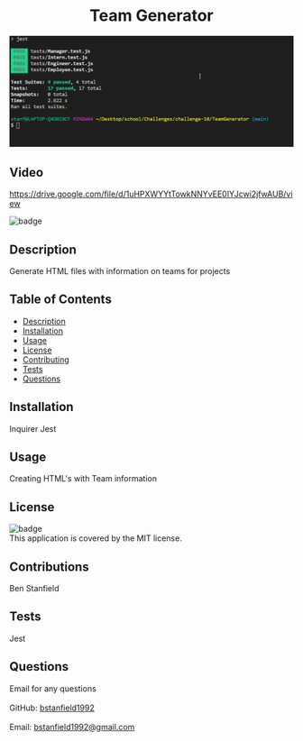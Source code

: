 
<h1 align="center">Team Generator</h1>

![Screenshot](./Screenshots/Tests.png)

## Video
https://drive.google.com/file/d/1uHPXWYYtTowkNNYvEE0IYJcwi2jfwAUB/view

![badge](https://img.shields.io/badge/license-MIT-brightgreen)<br />
## Description
Generate HTML files with information on teams for projects
## Table of Contents
- [Description](#description)
- [Installation](#installation)
- [Usage](#usage)
- [License](#license)
- [Contributing](#contributing)
- [Tests](#tests)
- [Questions](#questions)
## Installation
Inquirer
Jest
## Usage
Creating HTML's with Team information
## License
![badge](https://img.shields.io/badge/license-MIT-brightgreen)
<br />
This application is covered by the MIT license. 
## Contributions
Ben Stanfield
## Tests
Jest
## Questions
Email for any questions<br />
<br />
GitHub: [bstanfield1992](https://github.com/bstanfield1992)<br />
<br />
Email: bstanfield1992@gmail.com<br /><br />
    